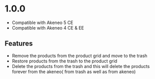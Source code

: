 
# 1.0.0
- Compatible with Akeneo 5 CE 
- Compatible with Akeneo 4 CE & EE
## Features

- Remove the products from the product grid and move to the trash
- Restore products from the trash to the product grid
- Delete the products from the trash and this will delete the products forever from the akeneo( from trash as well as from akeneo)